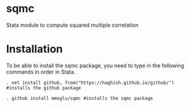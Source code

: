 # sqmc
Stata module to compute squared multiple correlation

# Installation
To be able to install the sqmc package, you need to type in the following commands in order in Stata.
```
. net install github, from("https://haghish.github.io/github/") #installs the github package
```
```
. github install mmoglu/sqmc #installs the sqmc package
```
